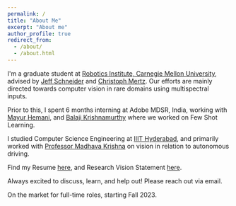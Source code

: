```yaml
---
permalink: /
title: "About Me"
excerpt: "About me"
author_profile: true
redirect_from: 
  - /about/
  - /about.html
---
```


I'm a graduate student at [Robotics Institute, Carnegie Mellon University](https://www.ri.cmu.edu/), advised by [Jeff Schneider](https://www.cs.cmu.edu/~schneide/) and [Christoph Mertz](https://www.ri.cmu.edu/ri-people/christoph-mertz/). Our efforts are mainly directed towards computer vision in rare domains using multispectral inputs. 

Prior to this, I spent 6 months interning at Adobe MDSR, India, working with [Mayur Hemani](https://in.linkedin.com/in/mayur-hemani), and [Balaji Krishnamurthy](https://in.linkedin.com/in/balaji-krishnamurthy) where we worked on Few Shot Learning.

I studied Computer Science Engineering at [IIIT Hyderabad](https://www.iiit.ac.in/), and primarily worked with [Professor Madhava Krishna](https://www.iiit.ac.in/people/faculty/mkrishna/) on vision in relation to autonomous driving. 


Find my Resume [here](files/Resume_Mar_14_23.pdf), and Research Vision Statement [here](files/Research_Vision_V1.pdf). 

Always excited to discuss, learn, and help out! Please reach out via email.

On the market for full-time roles, starting Fall 2023.
